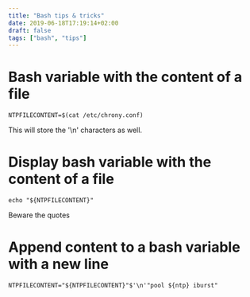 ```yaml
---
title: "Bash tips & tricks"
date: 2019-06-18T17:19:14+02:00
draft: false
tags: ["bash", "tips"]
---
```


# Bash variable with the content of a file

```
NTPFILECONTENT=$(cat /etc/chrony.conf)
```

This will store the '\n' characters as well.

# Display bash variable with the content of a file

```
echo "${NTPFILECONTENT}"
```

Beware the quotes

# Append content to a bash variable with a new line

```
NTPFILECONTENT="${NTPFILECONTENT}"$'\n'"pool ${ntp} iburst"
```
